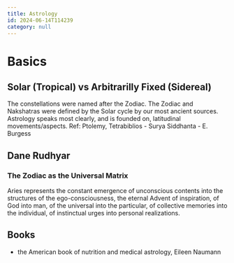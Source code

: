 ```yaml
---
title: Astrology
id: 2024-06-14T114239
category: null
---
```


# Basics
## Solar (Tropical) vs Arbitrarilly Fixed (Sidereal)
The constellations were named after the Zodiac. The Zodiac and Nakshatras were defined by the Solar cycle by our most ancient sources. Astrology speaks most clearly, and is founded on, latitudinal movements/aspects. Ref: Ptolemy, Tetrabiblios - Surya Siddhanta - E. Burgess

## Dane Rudhyar
### The Zodiac as the Universal Matrix
Aries represents the constant emergence of unconscious contents into the structures of the ego-consciousness, the eternal Advent of inspiration, of God into man, of the universal into the particular, of collective memories into the individual, of instinctual urges into personal realizations.

## Books
- the American book of nutrition and medical astrology, Eileen Naumann
